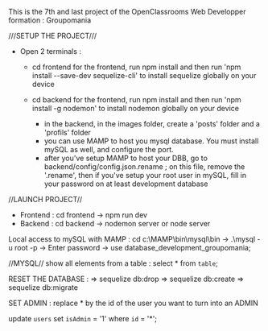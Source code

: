 This is the 7th and last project of the OpenClassrooms Web Developper formation : Groupomania

///SETUP THE PROJECT///
- Open 2 terminals : 
    - cd frontend for the frontend, run npm install and then run 'npm install --save-dev sequelize-cli' to install sequelize globally on your device
    
    - cd backend for the frontend, run npm install and then run 'npm install -g nodemon' to install nodemon globally on your device
        - in the backend, in the images folder, create a 'posts' folder and a 'profils' folder
        - you can use MAMP to host you mysql database. You must install mySQL as well, and configure the port.
        - after you've setup MAMP to host your DBB, go to backend/config/config.json.rename ; on this file, remove the '.rename', then
        if you've setup your root user in mySQL, fill in your password on at least development database


//LAUNCH PROJECT//
- Frontend : cd frontend -> npm run dev
- Backend : cd backend -> nodemon server or node server
 

Local access to mySQL with MAMP : cd c:\MAMP\bin\mysql\bin -> .\mysql -u root -p -> Enter password -> use database_development_groupomania;


//MYSQL//
show all elements from a table : select * from `table`;



RESET THE DATABASE : 
=> sequelize db:drop
=> sequelize db:create 
=> sequelize db:migrate

SET ADMIN : 
replace * by the id of the user you want to turn into an ADMIN

update `users` set `isAdmin` = '1' where `id` = '*';